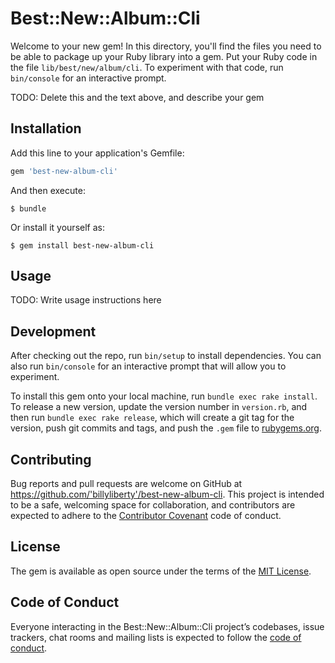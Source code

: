 # Best::New::Album::Cli

Welcome to your new gem! In this directory, you'll find the files you need to be able to package up your Ruby library into a gem. Put your Ruby code in the file `lib/best/new/album/cli`. To experiment with that code, run `bin/console` for an interactive prompt.

TODO: Delete this and the text above, and describe your gem

## Installation

Add this line to your application's Gemfile:

```ruby
gem 'best-new-album-cli'
```

And then execute:

    $ bundle

Or install it yourself as:

    $ gem install best-new-album-cli

## Usage

TODO: Write usage instructions here

## Development

After checking out the repo, run `bin/setup` to install dependencies. You can also run `bin/console` for an interactive prompt that will allow you to experiment.

To install this gem onto your local machine, run `bundle exec rake install`. To release a new version, update the version number in `version.rb`, and then run `bundle exec rake release`, which will create a git tag for the version, push git commits and tags, and push the `.gem` file to [rubygems.org](https://rubygems.org).

## Contributing

Bug reports and pull requests are welcome on GitHub at https://github.com/'billyliberty'/best-new-album-cli. This project is intended to be a safe, welcoming space for collaboration, and contributors are expected to adhere to the [Contributor Covenant](http://contributor-covenant.org) code of conduct.

## License

The gem is available as open source under the terms of the [MIT License](https://opensource.org/licenses/MIT).

## Code of Conduct

Everyone interacting in the Best::New::Album::Cli project’s codebases, issue trackers, chat rooms and mailing lists is expected to follow the [code of conduct](https://github.com/'billyliberty'/best-new-album-cli/blob/master/CODE_OF_CONDUCT.md).
